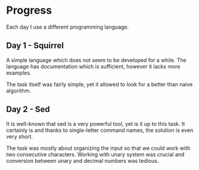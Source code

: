# Progress

Each day I use a different programming language.

## Day 1 - Squirrel

A simple language which does not seem to be developed for a while.
The language has documentation which is sufficient, however it lacks more examples.

The task itself was fairly simple, yet it allowed to look for a better than naive algorithm.

## Day 2 - Sed

It is well-known that sed is a very powerful tool, yet is it up to this task.
It certainly is and thanks to single-letter command names, the solution is even very short.

The task was mostly about organizing the input so that we could work with two consecutive characters.
Working with unary system was crucial and conversion between unary and decimal numbers was tedious.
